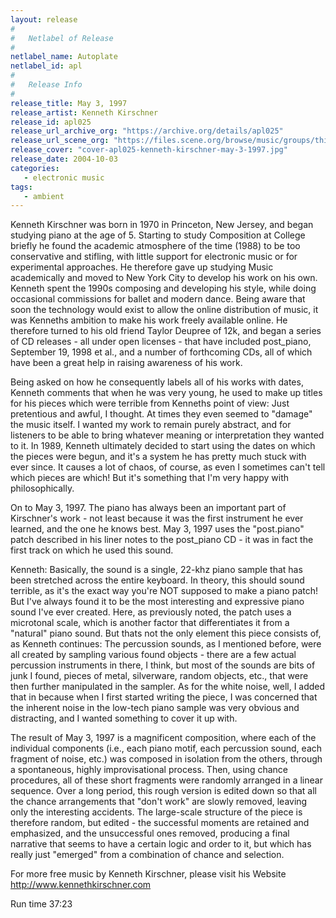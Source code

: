 ```yaml
---
layout: release
#
#   Netlabel of Release
#
netlabel_name: Autoplate
netlabel_id: apl
#
#   Release Info
#
release_title: May 3, 1997
release_artist: Kenneth Kirschner
release_id: apl025
release_url_archive_org: "https://archive.org/details/apl025"
release_url_scene_org: "https://files.scene.org/browse/music/groups/thinner/autoplate/zip/"
release_cover: "cover-apl025-kenneth-kirschner-may-3-1997.jpg"
release_date: 2004-10-03
categories:
   - electronic music
tags:
   - ambient
---
```

Kenneth Kirschner was born in 1970 in Princeton, New Jersey, and began studying piano at the age of 5. Starting to study Composition at College briefly he found the academic atmosphere of the time (1988) to be too conservative and stifling, with little support for electronic music or for experimental approaches. He therefore gave up studying Music academically and moved to New York City to develop his work on his own. Kenneth spent the 1990s composing and developing his style, while doing occasional commissions for ballet and modern dance. Being aware that soon the technology would exist to allow the online distribution of music, it was Kenneths ambition to make his work freely available online. He therefore turned to his old friend Taylor Deupree of 12k, and began a series of CD releases - all under open licenses - that have included post_piano, September 19, 1998 et al., and a number of forthcoming CDs, all of which have been a great help in raising awareness of his work.

Being asked on how he consequently labels all of his works with dates, Kenneth comments that when he was very young, he used to make up titles for his pieces which were terrible from Kenneths point of view: Just pretentious and awful, I thought. At times they even seemed to "damage" the music itself. I wanted my work to remain purely abstract, and for listeners to be able to bring whatever meaning or interpretation they wanted to it. In 1989, Kenneth ultimately decided to start using the dates on which the pieces were begun, and it's a system he has pretty much stuck with ever since. It causes a lot of chaos, of course, as even I sometimes can't tell which pieces are which! But it's something that I'm very happy with philosophically.

On to May 3, 1997. The piano has always been an important part of Kirschner's work - not least because it was the first instrument he ever learned, and the one he knows best. May 3, 1997 uses the "post.piano" patch described in his liner notes to the post_piano CD - it was in fact the first track on which he used this sound.

Kenneth: Basically, the sound is a single, 22-khz piano sample that has been stretched across the entire keyboard. In theory, this should sound terrible, as it's the exact way you're NOT supposed to make a piano patch! But I've always found it to be the most interesting and expressive piano sound I've ever created. Here, as previously noted, the patch uses a microtonal scale, which is another factor that differentiates it from a "natural" piano sound. But thats not the only element this piece consists of, as Kenneth continues: The percussion sounds, as I mentioned before, were all created by sampling various found objects - there are a few actual percussion instruments in there, I think, but most of the sounds are bits of junk I found, pieces of metal, silverware, random objects, etc., that were then further manipulated in the sampler. As for the white noise, well, I added that in because when I first started writing the piece, I was concerned that the inherent noise in the low-tech piano sample was very obvious and distracting, and I wanted something to cover it up with.

The result of May 3, 1997 is a magnificent composition, where each of the individual components (i.e., each piano motif, each percussion sound, each fragment of noise, etc.) was composed in isolation from the others, through a spontaneous, highly improvisational process. Then, using chance procedures, all of these short fragments were randomly arranged in a linear sequence. Over a long period, this rough version is edited down so that all the chance arrangements that "don't work" are slowly removed, leaving only the interesting accidents. The large-scale structure of the piece is therefore random, but edited - the successful moments are retained and emphasized, and the unsuccessful ones removed, producing a final narrative that seems to have a certain logic and order to it, but which has really just "emerged" from a combination of chance and selection.

For more free music by Kenneth Kirschner, please visit his Website <http://www.kennethkirschner.com>


Run time 37:23